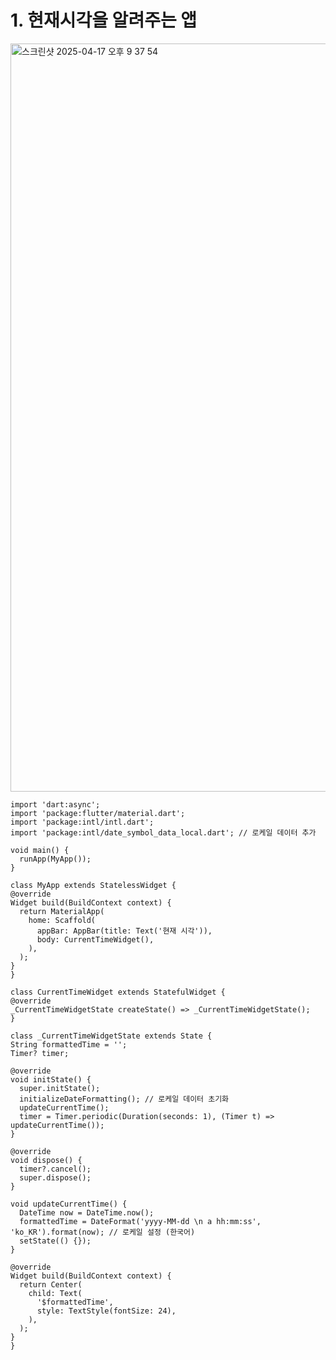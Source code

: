# 1. 현재시각을 알려주는 앱

<img width="1197" alt="스크린샷 2025-04-17 오후 9 37 54" src="https://github.com/user-attachments/assets/90526869-6316-4de5-9b81-95941b96439d" />

    import 'dart:async';
    import 'package:flutter/material.dart';
    import 'package:intl/intl.dart';
    import 'package:intl/date_symbol_data_local.dart'; // 로케일 데이터 추가
  
    void main() {
      runApp(MyApp());
    }
  
    class MyApp extends StatelessWidget {
    @override
    Widget build(BuildContext context) {
      return MaterialApp(
        home: Scaffold(
          appBar: AppBar(title: Text('현재 시각')),
          body: CurrentTimeWidget(),
        ),
      );
    }
    }
  
    class CurrentTimeWidget extends StatefulWidget {
    @override
    _CurrentTimeWidgetState createState() => _CurrentTimeWidgetState();
    }
  
    class _CurrentTimeWidgetState extends State {
    String formattedTime = '';
    Timer? timer;
  
    @override
    void initState() {
      super.initState();
      initializeDateFormatting(); // 로케일 데이터 초기화
      updateCurrentTime();
      timer = Timer.periodic(Duration(seconds: 1), (Timer t) => updateCurrentTime());
    }
  
    @override
    void dispose() {
      timer?.cancel();
      super.dispose();
    }
  
    void updateCurrentTime() {
      DateTime now = DateTime.now();
      formattedTime = DateFormat('yyyy-MM-dd \n a hh:mm:ss', 'ko_KR').format(now); // 로케일 설정 (한국어)
      setState(() {});
    }
  
    @override
    Widget build(BuildContext context) {
      return Center(
        child: Text(
          '$formattedTime',
          style: TextStyle(fontSize: 24),
        ),
      );
    }
    }
